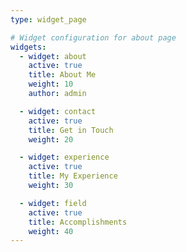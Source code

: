 ```yaml
---
type: widget_page

# Widget configuration for about page
widgets:
  - widget: about
    active: true
    title: About Me
    weight: 10
    author: admin

  - widget: contact
    active: true
    title: Get in Touch
    weight: 20

  - widget: experience
    active: true
    title: My Experience
    weight: 30

  - widget: field
    active: true
    title: Accomplishments
    weight: 40
---
```

